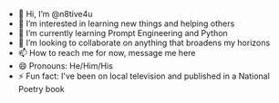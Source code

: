 - 👋 Hi, I’m @n8tive4u
- 👀 I’m interested in learning new things and helping others
- 🌱 I’m currently learning Prompt Engineering and Python
- 💞️ I’m looking to collaborate on anything that broadens my horizons
- 📫 How to reach me for now, message me here
- 😄 Pronouns: He/Him/His
- ⚡ Fun fact: I've been on local television and published in a National Poetry book

<!---
n8tive4u/n8tive4u is a ✨ special ✨ repository because its `README.md` (this file) appears on your GitHub profile.
You can click the Preview link to take a look at your changes.
--->
